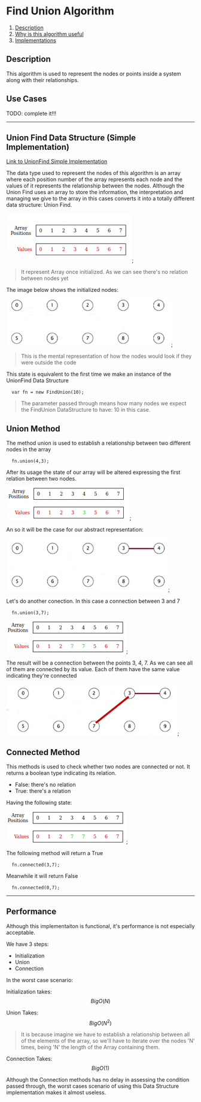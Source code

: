 # Find Union Algorithm
1. [ Description ](#desc)
2. [ Why is this algorithm useful ](#desc)
3. [ Implementations ](#usage)


## Description
This algorithm is used to represent the nodes or points inside a
system along with their relationships.

## Use Cases
TODO: complete it!!!

---

## Union Find Data Structure (Simple Implementation)
[ Link to UnionFind Simple Implementation ](FindUnionNormal.ts)


The data type used to represent the nodes of this algorithm is an array where each position number of the array represents each node and the values of it represents the relationship between the nodes. Although the Union Find uses an array to store the information, the interpretation and managing we give to the array in this cases converts it into a totally different data structure: Union Find. 

![Alt FindUnion image](../.assets/findunion.png);
> It represent Array once initialized.
> As we can see there's no relation between nodes yet

The image below shows the initialized nodes:

![Alt FindUnion image](../.assets/fu-nodes-0.png);
> This is the mental representation of how the nodes would look if they were outside the code

This state is equivalent to the first time we make an instance of the UnionFind Data Structure
```
  var fn = new FindUnion(10);
```
> The parameter passed through means how many nodes we expect the FindUnion DataStructure to have: 10 in this case.


## Union Method
The method union is used to establish a relationship between two different nodes in the array
```
  fn.union(4,3);
```
After its usage the state of our array will be altered expressing the first relation between two nodes.

![Alt FindUnion image](../.assets/fn-arr-state-1.png);

An so it will be the case for our abstract representation:

![Alt FindUnion image](../.assets/fu-nodes-1.png);

Let's do another conection. In this case a connection between 3 and 7

```
  fn.union(3,7);
```

![Alt FindUnion image](../.assets/fn-arr-state-2.png);

The result will be a connection between the points 3, 4, 7. As we can see all of them are connected by its value. Each of them have the same value indicating they're connected 

![Alt FindUnion image](../.assets/fu-nodes-2.png);

## Connected Method

This methods is used to check whether two nodes are connected or not. It returns a boolean type indicating its relation. 
* False: there's no relation
* True: there's a relation

Having the following state:

![Alt FindUnion image](../.assets/fn-arr-state-2.png);

The following method will return a True
```
  fn.connected(3,7);
```

Meanwhile it will return False
```
  fn.connected(0,7);
```
---

## Performance
Although this implementaiton is functional, it's performance is not especially acceptable.

We have 3 steps:
- Initialization
- Union
- Connection

In the worst case scenario:

Initialization takes:
$$BigO(N)$$

Union Takes:
$$BigO(N^2)$$
> It is because imagine we have to establish a relationship between all of the elements of the array, so we'll have to iterate over the nodes 'N' times, being 'N' the length of the Array containing them.

Connection Takes:
$$BigO(1)$$

Although the Connection methods has no delay in assessing the condition passed through, the worst cases scenario of using this Data Structure implementation makes it almost useless.


